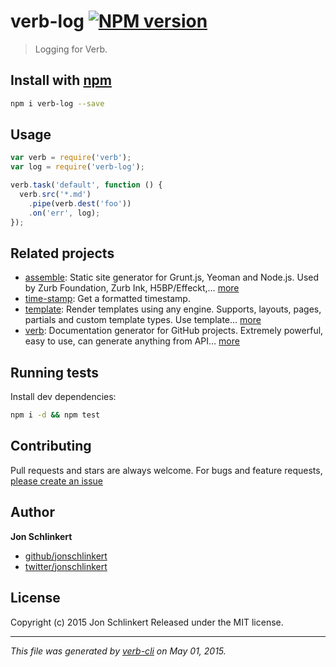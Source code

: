 # verb-log [![NPM version](https://badge.fury.io/js/verb-log.svg)](http://badge.fury.io/js/verb-log)

> Logging for Verb.

## Install with [npm](npmjs.org)

```bash
npm i verb-log --save
```

## Usage

```js
var verb = require('verb');
var log = require('verb-log');

verb.task('default', function () {
  verb.src('*.md')
    .pipe(verb.dest('foo'))
    .on('err', log);
});
```

## Related projects

* [assemble](http://assemble.io): Static site generator for Grunt.js, Yeoman and Node.js. Used by Zurb Foundation, Zurb Ink, H5BP/Effeckt,… [more](http://assemble.io)
* [time-stamp](https://github.com/jonschlinkert/time-stamp): Get a formatted timestamp.
* [template](https://github.com/jonschlinkert/template): Render templates using any engine. Supports, layouts, pages, partials and custom template types. Use template… [more](https://github.com/jonschlinkert/template)
* [verb](https://github.com/assemble/verb): Documentation generator for GitHub projects. Extremely powerful, easy to use, can generate anything from API… [more](https://github.com/assemble/verb)

## Running tests

Install dev dependencies:

```bash
npm i -d && npm test
```

## Contributing

Pull requests and stars are always welcome. For bugs and feature requests, [please create an issue](https://github.com/jonschlinkert/verb-log/issues)

## Author

**Jon Schlinkert**

+ [github/jonschlinkert](https://github.com/jonschlinkert)
+ [twitter/jonschlinkert](http://twitter.com/jonschlinkert)

## License

Copyright (c) 2015 Jon Schlinkert
Released under the MIT license.

***

_This file was generated by [verb-cli](https://github.com/assemble/verb-cli) on May 01, 2015._

<!-- reflinks generated by verb-reflinks plugin -->
